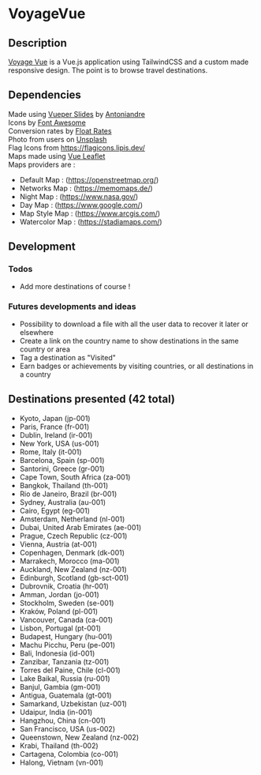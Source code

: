 # VoyageVue

## Description
[Voyage Vue](https://sylvainlano.github.io/VoyageVue/index.html) is a Vue.js application using TailwindCSS and a custom made responsive design.
The point is to browse travel destinations.

## Dependencies
Made using [Vueper Slides](https://antoniandre.github.io/vueper-slides/) by [Antoniandre](https://github.com/antoniandre)  
Icons by [Font Awesome](https://fontawesome.com/)  
Conversion rates by [Float Rates](https://www.floatrates.com)  
Photo from users on [Unsplash](https://unsplash.com/)   
Flag Icons from https://flagicons.lipis.dev/  
Maps made using [Vue Leaflet](https://vue2-leaflet.netlify.app/)  
Maps providers are :
- Default Map : (https://openstreetmap.org/)
- Networks Map : (https://memomaps.de/)
- Night Map : (https://www.nasa.gov/)
- Day Map : (https://www.google.com/)
- Map Style Map : (https://www.arcgis.com/)
- Watercolor Map : (https://stadiamaps.com/)

## Development

### Todos
- Add more destinations of course !

### Futures developments and ideas
- Possibility to download a file with all the user data to recover it later or elsewhere
- Create a link on the country name to show destinations in the same country or area
- Tag a destination as "Visited"
- Earn badges or achievements by visiting countries, or all destinations in a country

## Destinations presented (42 total)
- Kyoto, Japan (jp-001)  
- Paris, France (fr-001)  
- Dublin, Ireland (ir-001)  
- New York, USA (us-001)  
- Rome, Italy (it-001)  
- Barcelona, Spain (sp-001)  
- Santorini, Greece (gr-001)  
- Cape Town, South Africa (za-001)  
- Bangkok, Thailand (th-001)  
- Rio de Janeiro, Brazil (br-001)  
- Sydney, Australia (au-001)  
- Cairo, Egypt (eg-001)  
- Amsterdam, Netherland (nl-001)  
- Dubai, United Arab Emirates (ae-001)  
- Prague, Czech Republic (cz-001)  
- Vienna, Austria (at-001)  
- Copenhagen, Denmark (dk-001)  
- Marrakech, Morocco (ma-001)  
- Auckland, New Zealand (nz-001)  
- Edinburgh, Scotland (gb-sct-001)  
- Dubrovnik, Croatia (hr-001)  
- Amman, Jordan (jo-001)  
- Stockholm, Sweden (se-001)  
- Kraków, Poland (pl-001)  
- Vancouver, Canada (ca-001)  
- Lisbon, Portugal (pt-001)  
- Budapest, Hungary (hu-001)  
- Machu Picchu, Peru (pe-001)  
- Bali, Indonesia (id-001)  
- Zanzibar, Tanzania (tz-001)  
- Torres del Paine, Chile (cl-001)  
- Lake Baikal, Russia (ru-001)  
- Banjul, Gambia (gm-001)  
- Antigua, Guatemala (gt-001)  
- Samarkand, Uzbekistan (uz-001)  
- Udaipur, India (in-001)  
- Hangzhou, China (cn-001)  
- San Francisco, USA (us-002)  
- Queenstown, New Zealand (nz-002)  
- Krabi, Thailand (th-002)  
- Cartagena, Colombia (co-001)  
- Halong, Vietnam (vn-001)  